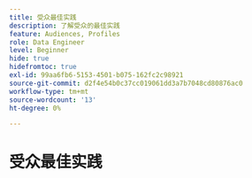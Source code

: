 ```yaml
---
title: 受众最佳实践
description: 了解受众的最佳实践
feature: Audiences, Profiles
role: Data Engineer
level: Beginner
hide: true
hidefromtoc: true
exl-id: 99aa6fb6-5153-4501-b075-162fc2c98921
source-git-commit: d2f4e54b0c37cc019061dd3a7b7048cd80876ac0
workflow-type: tm+mt
source-wordcount: '13'
ht-degree: 0%

---
```


# 受众最佳实践
